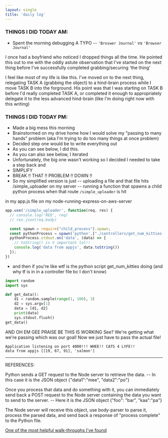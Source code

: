 ```yaml
---
layout: single
title: 'daily log'
---
```


### THINGS I DID TODAY AM:
* Spent the morning debugging A TYPO -- `'Broswer Journal'` vs `'Browser Journal'`

I once had a boyfriend who noticed I dropped things all the time. He pointed this out to me with the oddly astute observation that I've started on the next thing before I've successfully completed grabbing/securing 'the thing'

I feel like most of my life is like this. I've moved on to the next thing, relegating TASK A (grabbing the object) to a hind-brain process while I move TASK B into the forground.
His point was that I was starting on TASK B before I'd really completed TASK A, or completed it enough to appropriately delegate it to the less advanced hind-brain (like I'm doing right now with this writing)

### THINGS I DID TODAY PM: 
* Made a big mess this morning
* Brainstormed on my drive home how I would solve my "passing to many hands" problem (aka I'm trying to do too many things at once problem)
* Decided step one would be to write everything out
* As you can see below, I did this. 
* As you can also see below, I iterated
* Unfortunately, the big one wasn't working so I decided I needed to take a step back and 
* SIMPLIFY
* BREAK !! THAT !! PROBLEM !! DOWN !! 
* So my simplified version is just
  -- uploading a file and that file hits /simple_uploader on my server
  -- running a function that spawns a child python process when that route `/simple_uploader` is hit

in my app.js file on my node-running-express-on-aws-server
```javascript
app.use('/simple_uploader', function(req, res) {
  // console.log('REQ', req)
  // res.json(req.body)

  const spawn = require("child_process").spawn;
  const pythonProcess = spawn('python',["./controllers/get_num_kitties.py", "salmon", "cheese"]);
  pythonProcess.stdout.on('data', (data) => {
    // toString() is V important lol!!
    console.log('data from appjs', data.toString())
  });
})
```
* and then if you're like wtf is the python script get_num_kitties doing (and why tf is in in a controller file bc I don't know)
```python
import random
import sys

def get_data():
    d1 = random.sample(range(1, 100), 3)
    d2 = sys.argv[1]
    data = [d1, d2]
    print(data)
    sys.stdout.flush()
get_data()
```
AND OH EM GEE PRAISE BE THIS IS WORKING
See? We're getting what we're passing which was our goal!
Now we just have to pass the actual file!

```console
Application listening on port 4000!!! WHEE!! CATS 4 LYFE!!
data from appjs [[19, 67, 91], 'salmon']
```


---

REFERENCES:

Python sends a GET request to the Node server to retrieve the data. 
-- In this case it is the JSON object {"data1":"mee", "data2":"po"}
 
Once you process that data and do something with it, 
you can immediately send back a POST request to the Node server containing the data you want to send to the server. 
-- Here it is the JSON object {"foo": "bar", "kaa":"pa"}
 
The Node server will receive this object, use body-parser to parse it, 
process the parsed data, and send back a response of "process complete" to the Python file.

[One of the most helpful walk-throughs I've found](https://www.quora.com/How-do-I-send-data-from-Node-js-to-Python-and-get-back-JSONN-data-from-Python-to-Node-jss)

